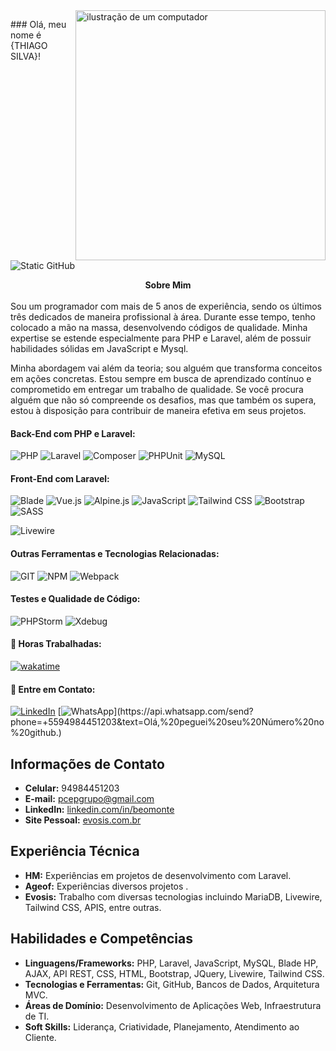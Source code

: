 <img src="https://raw.githubusercontent.com/MicaelliMedeiros/micaellimedeiros/master/image/computer-illustration.png" alt="ilustração de um computador" min-width="400px" max-width="400px" width="400px" align="right">

<p align="left"> 
   ### Olá, meu nome é {THIAGO SILVA}! 
   
   <br>
   <br>

<img src="https://img.shields.io/static/v1?label=Overview&message=Thiago Silva&color=f8efd4&style=for-the-badge&logo=GitHub" alt="Static GitHub">
</p>
<p align="justify">
  <center><strong>Sobre Mim</strong></center> <br>
  Sou um programador com mais de 5 anos de experiência, sendo os últimos três dedicados de maneira profissional à área. Durante esse tempo, tenho colocado a mão na massa, desenvolvendo códigos de qualidade. Minha expertise se estende especialmente para PHP e Laravel, além de possuir habilidades sólidas em JavaScript e Mysql.

  Minha abordagem vai além da teoria; sou alguém que transforma conceitos em ações concretas. Estou sempre em busca de aprendizado contínuo e comprometido em entregar um trabalho de qualidade. Se você procura alguém que não só compreende os desafios, mas que também os supera, estou à disposição para contribuir de maneira efetiva em seus projetos.
</p>

#### Back-End com PHP e Laravel:
![PHP](https://img.shields.io/badge/PHP-%5E8.2-blue.svg?style=flat-square&logo=php&logoColor=white)
![Laravel](https://img.shields.io/badge/Laravel-%5EF8.X-FF2D20.svg?style=flat-square&logo=laravel&logoColor=white)
![Composer](https://img.shields.io/badge/Composer-885630?style=flat-square&logo=Composer&logoColor=white)
![PHPUnit](https://img.shields.io/badge/PHPUnit-4BC0C8?style=flat-square&logo=phpunit&logoColor=white)
![MySQL](https://img.shields.io/badge/MySQL-lightgrey?logo=mysql&style=flat-square&logoColor=white)

#### Front-End com Laravel:
![Blade](https://img.shields.io/badge/Blade-%5EF8.X-2088FF.svg?style=flat-square&logo=laravel&logoColor=white)
![Vue.js](https://img.shields.io/badge/Vue.js-4FC08D?style=flat-square&logo=Vue.js&logoColor=white)
![Alpine.js](https://img.shields.io/badge/Alpine.js-8BC0D0?style=flat-square&logo=Alpine.js&logoColor=white)
![JavaScript](https://img.shields.io/badge/JavaScript-blue?logo=JavaScript&style=flat-square&logoColor=white)
![Tailwind CSS](https://img.shields.io/badge/Tailwind_CSS-38B2AC?style=flat-square&logo=tailwind-css&logoColor=white)
![Bootstrap](https://img.shields.io/badge/Bootstrap-7952B3?style=flat-square&logo=bootstrap&logoColor=white)
![SASS](https://img.shields.io/badge/SASS-hotpink.svg?style=flat-square&logo=SASS&logoColor=white)

![Livewire](https://img.shields.io/badge/Livewire-%5EF8.X-FFDD00.svg?style=flat-square&logo=laravel&logoColor=white)

#### Outras Ferramentas e Tecnologias Relacionadas:
![GIT](https://img.shields.io/badge/GIT-F05032?style=flat-square&logo=git&logoColor=white)
![NPM](https://img.shields.io/badge/NPM-CB3837?style=flat-square&logo=npm&logoColor=white)
![Webpack](https://img.shields.io/badge/Webpack-8DD6F9?style=flat-square&logo=Webpack&logoColor=white)

#### Testes e Qualidade de Código:
![PHPStorm](https://img.shields.io/badge/PHPStorm-000000.svg?style=flat-square&logo=phpstorm&logoColor=white)
![Xdebug](https://img.shields.io/badge/Xdebug-%5EF8.X-3973A5.svg?style=flat-square&logoColor=white)



#### 💼 Horas Trabalhadas:
[![wakatime](https://wakatime.com/badge/user/2d28d262-ccad-4508-a794-b10b45d7cca4.svg)](https://wakatime.com/@2d28d262-ccad-4508-a794-b10b45d7cca4)
#### 💌 Entre em Contato:
[![LinkedIn](https://img.shields.io/badge/-LinkedIn-0e76a8?style=flat-square&logo=Linkedin&logoColor=white&link=www.linkedin.com/in/beomonte)](https://www.linkedin.com/in/beomonte)
[![WhatsApp](https://img.shields.io/badge/-WhatsApp-25d366?style=flat-square&labelColor=25d366&logo=whatsapp&logoColor=white&link=https://api.whatsapp.com/send?phone=+5594984110714&text=Olá,%20peguei%20seu%20Número%20no%20github.)](https://api.whatsapp.com/send?phone=+5594984451203&text=Olá,%20peguei%20seu%20Número%20no%20github.)



## Informações de Contato
- **Celular:** 94984451203
- **E-mail:** pcepgrupo@gmail.com
- **LinkedIn:** [linkedin.com/in/beomonte](https://www.linkedin.com/in/beomonte)
- **Site Pessoal:** [evosis.com.br](https://www.evosis.com.br)


## Experiência Técnica
- **HM:** Experiências  em projetos de desenvolvimento com Laravel.
- **Ageof:** Experiências diversos  projetos .
- **Evosis:** Trabalho com diversas tecnologias incluindo MariaDB, Livewire, Tailwind CSS, APIS, entre outras.


## Habilidades e Competências
- **Linguagens/Frameworks:** PHP, Laravel, JavaScript, MySQL, Blade HP, AJAX, API REST, CSS, HTML, Bootstrap, JQuery, Livewire, Tailwind CSS.
- **Tecnologias e Ferramentas:** Git, GitHub, Bancos de Dados, Arquitetura MVC.
- **Áreas de Domínio:** Desenvolvimento de Aplicações Web, Infraestrutura de TI.
- **Soft Skills:** Liderança, Criatividade, Planejamento, Atendimento ao Cliente.



